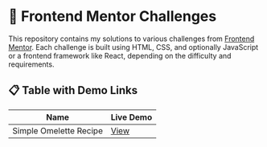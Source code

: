 # 🎯 Frontend Mentor Challenges

This repository contains my solutions to various challenges from [Frontend Mentor](https://www.frontendmentor.io/). Each challenge is built using HTML, CSS, and optionally JavaScript or a frontend framework like React, depending on the difficulty and requirements.

## 📋 Table with Demo Links

| Name                      | Live Demo |
|---------------------------|-----------|
| Simple Omelette Recipe   | [View](https://anastasiiiii.github.io/frontend-mentor-challenges/recipe-page/) |

